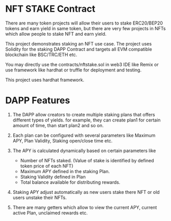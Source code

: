 # NFT STAKE Contract

There are many token projects will allow their users to stake ERC20/BEP20 tokens and earn yield in same token, but there are very few projects in NFTs which allow people to stake NFT and earn yield.

This project demonstrates staking an NFT use case. 
The project uses Solidity for the staking DAPP Contract and targets all EVM compatible blockchain like BSC/TRC/ETH etc.

You may directly use the contracts/nftstake.sol in web3 IDE like Remix or use framework like hardhat or truffle for deployment and testing.

This project uses hardhat framework.

# DAPP Features

1. The DAPP allow creators to create multiple staking plans that offers different types of yields. for example, they can create plan1 for certain amount of time, than start plan2 and so on.

2. Each plan can be configured with several parameters like Maximum APY, Plan Validity, Staking open/close time etc.

3. The APY is calculated dynamically based on certain parameters like 
    - Number of NFTs staked. (Value of stake is identified by defined token price of each NFT)
    - Maximum APY defined in the staking Plan.
    - Staking Validity defined in Plan
    - Total balance available for distributing rewards.

4. Staking APY adjust automatically as new users stake there NFT or old users unstake their NFTs.

5. There are many getters which allow to view the current APY, current active Plan, unclaimed rewards etc.
